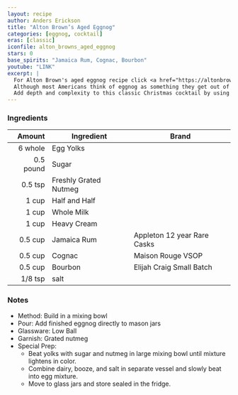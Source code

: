 ```yaml
---
layout: recipe
author: Anders Erickson
title: "Alton Brown’s Aged Eggnog"
categories: [eggnog, cocktail]
eras: [classic]
iconfile: alton_browns_aged_eggnog
stars: 0
base_spirits: "Jamaica Rum, Cognac, Bourbon"
youtube: "LINK"
excerpt: |
  For Alton Brown's aged eggnog recipe click <a href="https://altonbrown.com/recipe/aged-eggnog/" target="_blank">here</a>.<br><br>
  Although most Americans think of eggnog as something they get out of a milk carton during the two-week period leading up to December 25, eggnog actually descends from sack posset, a strong, thick English beverage built upon eggs, milk, and either a fortified wine (like Madeira) or ale.<br><br>
  Add depth and complexity to this classic Christmas cocktail by using a mix of spirits and allowing it to age.
---
```


### Ingredients

|    Amount | Ingredient            | Brand                       |
| --------: | --------------------- | --------------------------- |
|   6 whole | Egg Yolks             |
| 0.5 pound | Sugar                 |
|   0.5 tsp | Freshly Grated Nutmeg |
|     1 cup | Half and Half         |
|     1 cup | Whole Milk            |
|     1 cup | Heavy Cream           |
|   0.5 cup | Jamaica Rum           | Appleton 12 year Rare Casks |
|   0.5 cup | Cognac                | Maison Rouge VSOP           |
|   0.5 cup | Bourbon               | Elijah Craig Small Batch    |
|   1/8 tsp | salt                  |

### Notes

- Method: Build in a mixing bowl
- Pour: Add finished eggnog directly to mason jars
- Glassware: Low Ball
- Garnish: Grated nutmeg
- Special Prep:
  - Beat yolks with sugar and nutmeg in large mixing bowl until mixture lightens in color.
  - Combine dairy, booze, and salt in separate vessel and slowly beat into egg mixture.
  - Move to glass jars and store sealed in the fridge.

